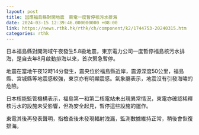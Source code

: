 ```yaml
---
layout: post
title: 因應福島縣對開地震　東電一度暫停核污水排海
date: 2024-03-15 12:39:46.000000000 +08:00
link: https://news.rthk.hk/rthk/ch/component/k2/1744753-20240315.htm
categories: rthk
---
```


日本福島縣對開海域午夜發生5.8級地震，東京電力公司一度暫停福島核污水排海，是自去年8月啟動排海以來，首次緊急暫停。 

地震在當地午夜12時14分發生，震央位於福島縣近岸，震源深度50公里，福島縣、宮城縣等地震感較強，東京亦有明顯震感。氣象廳表示，地震沒有引發海嘯的危險。

日本核能監管機構表示，福島第一和第二核電站未出現異常情況，東電亦確認稀釋核污水的設施未受影響，但為安全起見，暫停這些設施的運作。

東電其後再發表聲明，指檢查後未發現輻射洩漏，監測數據維持正常，稍後會恢復排海。
